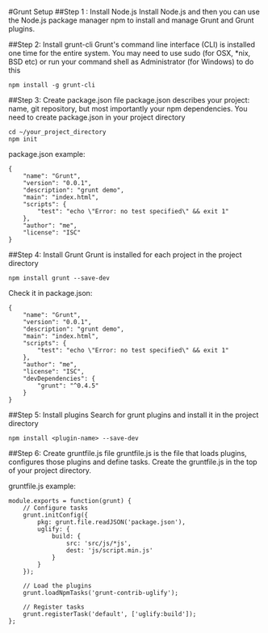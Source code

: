 #Grunt Setup
##Step 1 : Install Node.js
Install Node.js and then you can use the Node.js package manager npm to install and manage Grunt and Grunt plugins.

##Step 2: Install grunt-cli
Grunt's command line interface (CLI) is installed one time for the entire system. You may need to use sudo (for OSX, *nix, BSD etc) or run your command shell as Administrator (for Windows) to do this
```
npm install -g grunt-cli
```

##Step 3: Create package.json file
package.json describes your project: name, git repository, but most importantly your npm dependencies. You need to create package.json in your project directory
```
cd ~/your_project_directory
npm init
```
package.json example:
```
{
    "name": "Grunt",
    "version": "0.0.1",
    "description": "grunt demo",
    "main": "index.html",
    "scripts": {
        "test": "echo \"Error: no test specified\" && exit 1"
    },
    "author": "me",
    "license": "ISC"
}
```

##Step 4: Install Grunt
Grunt is installed for each project in the project directory
```
npm install grunt --save-dev
```
Check it in package.json:
```
{
    "name": "Grunt",
    "version": "0.0.1",
    "description": "grunt demo",
    "main": "index.html",
    "scripts": {
        "test": "echo \"Error: no test specified\" && exit 1"
    },
    "author": "me",
    "license": "ISC",
    "devDependencies": {
        "grunt": "^0.4.5"
    }
}
```

##Step 5: Install plugins
Search for grunt plugins and install it in the project directory
```
npm install <plugin-name> --save-dev
```

##Step 6: Create gruntfile.js file
gruntfile.js is the file that loads plugins, configures those plugins and define tasks. Create the gruntfile.js in the top of your project directory.

gruntfile.js example:
```
module.exports = function(grunt) {
    // Configure tasks
    grunt.initConfig({
        pkg: grunt.file.readJSON('package.json'),
        uglify: {
            build: {
                src: 'src/js/*js',
                dest: 'js/script.min.js'
            }
        }
    });

    // Load the plugins
    grunt.loadNpmTasks('grunt-contrib-uglify');

    // Register tasks
    grunt.registerTask('default', ['uglify:build']);
};
```

